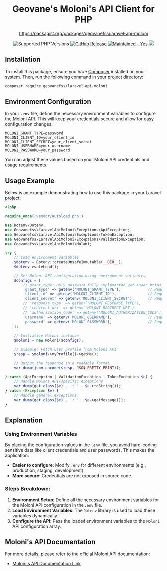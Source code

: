 <h1 align="center">Geovane's Moloni's API Client for PHP</h1>

<div align="center">
  <p><a href="https://packagist.org/packages/geovanefss/laravel-api-moloni">https://packagist.org/packages/geovanefss/laravel-api-moloni</a></p>
  <img src="https://img.shields.io/badge/php-7.4-brightgreen.svg?logo=php&longCache=true" alt="Supported PHP Versions" />
    <a href="https://github.com/GeovaneF55/laravel-api-moloni/releases">
        <img alt="GitHub Release" src="https://img.shields.io/github/v/release/GeovaneF55/laravel-api-moloni?include_prereleases">
    </a>
  <a href="https://github.com/markshust/docker-magento/graphs/commit-activity" target="_blank"><img src="https://img.shields.io/badge/maintained%3F-yes-brightgreen.svg" alt="Maintained - Yes" /></a>
  <a href="https://opensource.org/licenses/MIT" target="_blank"><img src="https://img.shields.io/badge/license-MIT-blue.svg" /></a>
</div>

## Installation

To install this package, ensure you have [Composer](https://getcomposer.org/) installed on your system. Then, run the following command in your project directory:

```bash
composer require geovanefss/laravel-api-moloni
```

## Environment Configuration

In your `.env` file, define the necessary environment variables to configure the Moloni API. This will keep your credentials secure and allow for easy configuration changes.

```dotenv
MOLONI_GRANT_TYPE=password
MOLONI_CLIENT_ID=your_client_id
MOLONI_CLIENT_SECRET=your_client_secret
MOLONI_USERNAME=your_username
MOLONI_PASSWORD=your_password
```

You can adjust these values based on your Moloni API credentials and usage requirements.

## Usage Example

Below is an example demonstrating how to use this package in your Laravel project:

```php
<?php

require_once('vendor/autoload.php');

use Dotenv\Dotenv;
use Geovanefss\LaravelApiMoloni\Exceptions\ApiException;
use Geovanefss\LaravelApiMoloni\Exceptions\TokenException;
use Geovanefss\LaravelApiMoloni\Exceptions\ValidationException;
use Geovanefss\LaravelApiMoloni\Moloni;

try {
    // Load environment variables
    $dotenv = Dotenv::createUnsafeImmutable(__DIR__);
    $dotenv->safeLoad();

    // Set Moloni API configuration using environment variables
    $configs = [
        // grant_type: Only password fully implemented yet (see: https://www.moloni.pt/dev/autenticacao/)
        'grant_type' => getenv('MOLONI_GRANT_TYPE'),            // Required
        'client_id' => getenv('MOLONI_CLIENT_ID'),              // Required
        'client_secret' => getenv('MOLONI_CLIENT_SECRET'),      // Required
        // 'response_type' => getenv('MOLONI_RESPONSE_TYPE'),
        // 'redirect_uri' => getenv('MOLONI_REDIRECT_URI'),
        // 'authorization_code' => getenv('MOLONI_AUTHORIZATION_CODE'),
        'username' => getenv('MOLONI_USERNAME'),                // Required
        'password' => getenv('MOLONI_PASSWORD'),                // Required
    ];
    
    // Initialize Moloni instance
    $moloni = new Moloni($configs);

    // Example: Fetch user profile from Moloni API
    $resp = $moloni->myProfile()->getMe();

    // Output the response in a readable format
    var_dump(json_encode($resp, JSON_PRETTY_PRINT));

} catch (ApiException | ValidationException | TokenException $e) {
    // Handle Moloni API-specific exceptions
    var_dump(get_class($e) . ': ' . $e->toString());
} catch (Exception $e) {
    // Handle general exceptions
    var_dump(get_class($e) . ': ' . $e->getMessage());
}
```

## Explanation

### Using Environment Variables
By placing the configuration values in the `.env` file, you avoid hard-coding sensitive data like client credentials and user passwords. This makes the application:
- **Easier to configure**: Modify `.env` for different environments (e.g., production, staging, development).
- **More secure**: Credentials are not exposed in source code.

### Steps Breakdown:
1. **Environment Setup**: Define all the necessary environment variables for the Moloni API configuration in the `.env` file.
2. **Load Environment Variables**: The `Dotenv` library is used to load these variables dynamically.
3. **Configure the API**: Pass the loaded environment variables to the `Moloni` API configuration array.

## Moloni's API Documentation

For more details, please refer to the official Moloni API documentation:

- [Moloni's API Documentation Link](https://www.moloni.pt/dev/)
